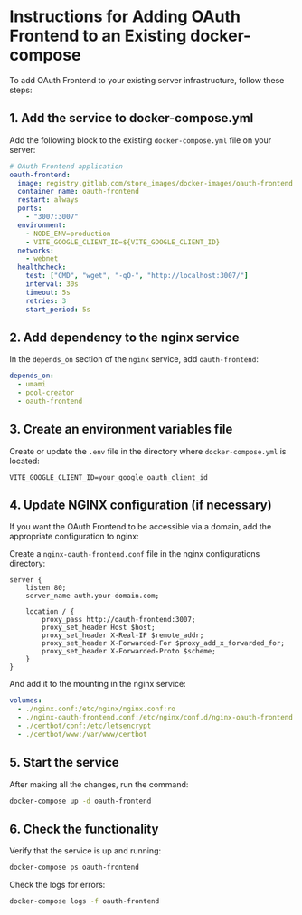 # Instructions for Adding OAuth Frontend to an Existing docker-compose

To add OAuth Frontend to your existing server infrastructure, follow these steps:

## 1. Add the service to docker-compose.yml

Add the following block to the existing `docker-compose.yml` file on your server:

```yaml
# OAuth Frontend application
oauth-frontend:
  image: registry.gitlab.com/store_images/docker-images/oauth-frontend:latest
  container_name: oauth-frontend
  restart: always
  ports:
    - "3007:3007"
  environment:
    - NODE_ENV=production
    - VITE_GOOGLE_CLIENT_ID=${VITE_GOOGLE_CLIENT_ID}
  networks:
    - webnet
  healthcheck:
    test: ["CMD", "wget", "-qO-", "http://localhost:3007/"]
    interval: 30s
    timeout: 5s
    retries: 3
    start_period: 5s
```

## 2. Add dependency to the nginx service

In the `depends_on` section of the `nginx` service, add `oauth-frontend`:

```yaml
depends_on:
  - umami
  - pool-creator
  - oauth-frontend
```

## 3. Create an environment variables file

Create or update the `.env` file in the directory where `docker-compose.yml` is located:

```
VITE_GOOGLE_CLIENT_ID=your_google_oauth_client_id
```

## 4. Update NGINX configuration (if necessary)

If you want the OAuth Frontend to be accessible via a domain, add the appropriate configuration to nginx:

Create a `nginx-oauth-frontend.conf` file in the nginx configurations directory:

```nginx
server {
    listen 80;
    server_name auth.your-domain.com;

    location / {
        proxy_pass http://oauth-frontend:3007;
        proxy_set_header Host $host;
        proxy_set_header X-Real-IP $remote_addr;
        proxy_set_header X-Forwarded-For $proxy_add_x_forwarded_for;
        proxy_set_header X-Forwarded-Proto $scheme;
    }
}
```

And add it to the mounting in the nginx service:

```yaml
volumes:
  - ./nginx.conf:/etc/nginx/nginx.conf:ro
  - ./nginx-oauth-frontend.conf:/etc/nginx/conf.d/nginx-oauth-frontend.conf:ro
  - ./certbot/conf:/etc/letsencrypt
  - ./certbot/www:/var/www/certbot
```

## 5. Start the service

After making all the changes, run the command:

```bash
docker-compose up -d oauth-frontend
```

## 6. Check the functionality

Verify that the service is up and running:

```bash
docker-compose ps oauth-frontend
```

Check the logs for errors:

```bash
docker-compose logs -f oauth-frontend
```